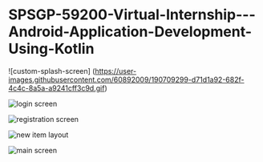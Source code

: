 # SPSGP-59200-Virtual-Internship---Android-Application-Development-Using-Kotlin


![custom-splash-screen]
(https://user-images.githubusercontent.com/60892009/190709299-d71d1a92-682f-4c4c-8a5a-a9241cff3c9d.gif)




![login screen](https://user-images.githubusercontent.com/60892009/190709883-60a883a7-a2a1-4214-963d-42c59f18a459.jpeg)

![registration screen](https://user-images.githubusercontent.com/60892009/190709906-60dd3cae-6334-470b-8dbd-5cd1911811f6.jpeg)

![new item layout](https://user-images.githubusercontent.com/60892009/190709921-0910b9f2-84ca-4311-97f8-5c3aeb98ea07.jpeg)

![main screen](https://user-images.githubusercontent.com/60892009/190709924-99c71ea8-084b-4d92-b968-c28fe86d18a7.jpeg)
